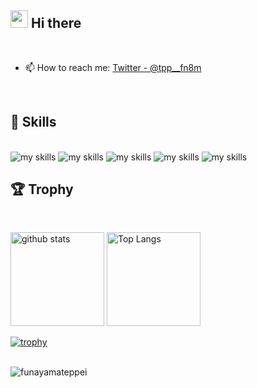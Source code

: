 ## <img src="https://media.giphy.com/media/hvRJCLFzcasrR4ia7z/giphy.gif" width="28"> Hi there

<br>

- 📫 How to reach me: [Twitter - @tpp__fn8m](https://twitter.com/tpp__fn8m)

<br>

## 🌱 Skills
<br>

<img alt="my skills" src="https://skillicons.dev/icons?theme=dark&perline=8&i=html,css,js,ts,react,next,cs,net" />
<img alt="my skills" src="https://skillicons.dev/icons?theme=dark&perline=8&i=nodejs,nestjs,php,laravel,kotlin,spring" />
<img alt="my skills" src="https://skillicons.dev/icons?theme=dark&perline=8&i=mysql,mongo,postgres" />
<img alt="my skills" src="https://skillicons.dev/icons?theme=dark&perline=8&i=azure,firebase,githubactions,apollo,graphql,docker,vite,gradle" />
<img alt="my skills" src="https://skillicons.dev/icons?theme=dark&perline=8&i=figma,notion" />

<br>

## 🏆 Trophy
<br>

<p align=left> 
  <img alt="github stats" height="150px" src="https://github-readme-stats.vercel.app/api?username=funayamateppei&theme=onedark&show_icons=true" />

  <img alt="Top Langs" height="150px" src="http://github-profile-summary-cards.vercel.app/api/cards/productive-time?username=funayamateppei&theme=onedark&utcOffset=9" />
</p>
  
[![trophy](https://github-profile-trophy.vercel.app/?username=funayamateppei&theme=onedark)](https://github.com/ryo-ma/github-profile-trophy)

<br>

<img src="https://komarev.com/ghpvc/?username=funayamateppei" alt="funayamateppei" />

